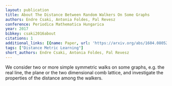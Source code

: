 ```yaml
---
layout: publication
title: About The Distance Between Random Walkers On Some Graphs
authors: Endre Csaki, Antonia Foldes, Pal Revesz
conference: Periodica Mathematica Hungarica
year: 2017
bibkey: csaki2016about
citations: 1
additional_links: [{name: Paper, url: 'https://arxiv.org/abs/1604.08052'}]
tags: ["Distance Metric Learning"]
short_authors: Endre Csaki, Antonia Foldes, Pal Revesz
---
```

We consider two or more simple symmetric walks on some graphs, e.g. the real
line, the plane or the two dimensional comb lattice, and investigate the
properties of the distance among the walkers.